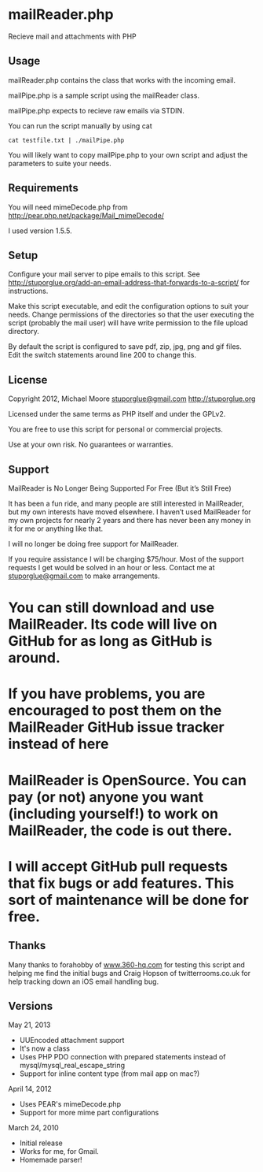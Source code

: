 mailReader.php
====================================

Recieve mail and attachments with PHP

Usage
-------------------------------------
mailReader.php contains the class that works with the incoming email. 

mailPipe.php is a sample script using the mailReader class.


mailPipe.php expects to recieve raw emails via STDIN.

You can run the script manually by using cat

    cat testfile.txt | ./mailPipe.php

You will likely want to copy mailPipe.php to your own script and adjust
the parameters to suite your needs.


Requirements
-------------------------------------
You will need mimeDecode.php from http://pear.php.net/package/Mail_mimeDecode/ 

I used version 1.5.5.

Setup
-------------------------------------
Configure your mail server to pipe emails to this script. See
http://stuporglue.org/add-an-email-address-that-forwards-to-a-script/
for instructions.  

Make this script executable, and edit the configuration options to suit your needs. Change permissions
of the directories so that the user executing the script (probably the
mail user) will have write permission to the file upload directory.

By default the script is configured to save pdf, zip, jpg, png and gif files.
Edit the switch statements around line 200 to change this.


License
-------------------------------------
Copyright 2012, 
Michael Moore <stuporglue@gmail.com>
http://stuporglue.org

Licensed under the same terms as PHP itself and under the GPLv2.

You are free to use this script for personal or commercial projects. 

Use at your own risk. No guarantees or warranties.


Support
-------------------------------------
MailReader is No Longer Being Supported For Free (But it’s Still Free)

It has been a fun ride, and many people are still interested in MailReader, but my own interests have moved elsewhere. I haven’t used MailReader for my own projects for nearly 2 years and there has never been any money in it for me or anything like that.

I will no longer be doing free support for MailReader.

If you require assistance I will be charging $75/hour. Most of the support requests I get would be solved in an hour or less. Contact me at stuporglue@gmail.com to make arrangements.

 # You can still download and use MailReader. Its code will live on GitHub for as long as GitHub is around.
 # If you have problems, you are encouraged to post them on the MailReader GitHub issue tracker instead of here
 # MailReader is OpenSource. You can pay (or not) anyone you want (including yourself!) to work on MailReader, the code is out there.
 # I will accept GitHub pull requests that fix bugs or add features. This sort of maintenance will be done for free.


Thanks
-------------------------------------
Many thanks to forahobby of www.360-hq.com for testing this script and helping me find
the initial bugs and Craig Hopson of twitterrooms.co.uk for help tracking down an iOS email handling bug.


Versions
-------------------------------------
May 21, 2013
* UUEncoded attachment support
* It's now a class
* Uses PHP PDO connection with prepared statements instead of mysql/mysql_real_escape_string
* Support for inline content type (from mail app on mac?)

April 14, 2012
* Uses PEAR's mimeDecode.php
* Support for more mime part configurations

March 24, 2010
* Initial release
* Works for me, for Gmail.
* Homemade parser!
